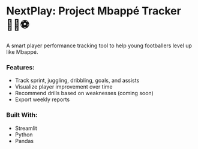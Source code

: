 # NextPlay: Project Mbappé Tracker 🏃‍♂️⚽

A smart player performance tracking tool to help young footballers level up like Mbappé.

### Features:
- Track sprint, juggling, dribbling, goals, and assists
- Visualize player improvement over time
- Recommend drills based on weaknesses (coming soon)
- Export weekly reports

### Built With:
- Streamlit
- Python
- Pandas
